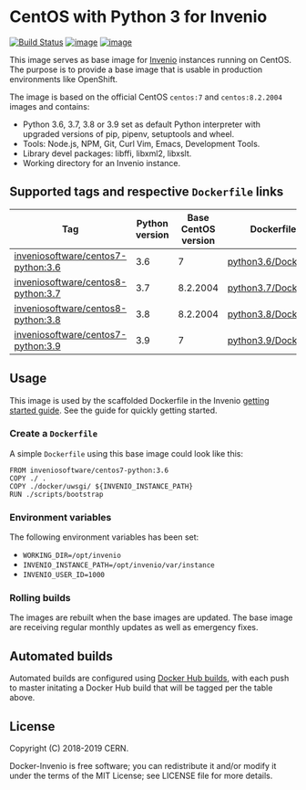 # CentOS with Python 3 for Invenio

[![Build Status](https://github.com/inveniosoftware/docker-invenio/workflows/CI/badge.svg)](https://github.com/inveniosoftware/docker-invenio/actions) [![image](https://img.shields.io/docker/automated/inveniosoftware/centos7-python.svg)](https://hub.docker.com/r/inveniosoftware/centos7-python/) [![image](https://img.shields.io/docker/build/inveniosoftware/centos7-python.svg)](https://hub.docker.com/r/inveniosoftware/centos7-python/builds/)

This image serves as base image for [Invenio](https://github.com/inveniosoftware/invenio) instances running on CentOS.
The purpose is to provide a base image that is usable in production environments like OpenShift.

The image is based on the official CentOS `centos:7` and `centos:8.2.2004` images and contains:

- Python 3.6, 3.7, 3.8 or 3.9 set as default Python interpreter with upgraded versions of pip, pipenv, setuptools and wheel.
- Tools: Node.js, NPM, Git, Curl Vim, Emacs, Development Tools.
- Library devel packages: libffi, libxml2, libxslt.
- Working directory for an Invenio instance.

## Supported tags and respective ``Dockerfile`` links

| Tag | Python version | Base CentOS version | Dockerfile |
| --- | -------------- | ------------------- | ---------- |
| [inveniosoftware/centos7-python:3.6]( https://hub.docker.com/r/inveniosoftware/centos7-python) | 3.6 | 7        | [python3.6/Dockerfile](https://github.com/inveniosoftware/docker-invenio/blob/master/python3.6/Dockerfile) |
| [inveniosoftware/centos8-python:3.7]( https://hub.docker.com/r/inveniosoftware/centos8-python) | 3.7 | 8.2.2004 | [python3.7/Dockerfile](https://github.com/inveniosoftware/docker-invenio/blob/master/python3.7/Dockerfile) |
| [inveniosoftware/centos8-python:3.8]( https://hub.docker.com/r/inveniosoftware/centos8-python) | 3.8 | 8.2.2004 | [python3.8/Dockerfile](https://github.com/inveniosoftware/docker-invenio/blob/master/python3.8/Dockerfile) |
[inveniosoftware/centos7-python:3.9]( https://hub.docker.com/r/inveniosoftware/centos7-python) | 3.9 | 7 | [python3.9/Dockerfile](https://github.com/inveniosoftware/docker-invenio/blob/master/python3.9/Dockerfile) |


## Usage

This image is used by the scaffolded Dockerfile in the Invenio [getting started
guide](https://inveniosoftware.org/gettingstarted/). See the guide for quickly getting started.


### Create a ``Dockerfile``

A simple ``Dockerfile`` using this base image could look like this:

```
FROM inveniosoftware/centos7-python:3.6
COPY ./ .
COPY ./docker/uwsgi/ ${INVENIO_INSTANCE_PATH}
RUN ./scripts/bootstrap
```

### Environment variables

The following environment variables has been set:

- ``WORKING_DIR=/opt/invenio``
- ``INVENIO_INSTANCE_PATH=/opt/invenio/var/instance``
- ``INVENIO_USER_ID=1000``

### Rolling builds

The images are rebuilt when the base images are updated.  The base image are receiving regular monthly
updates as well as emergency fixes.

## Automated builds

Automated builds are configured using [Docker Hub builds](https://docs.docker.com/docker-hub/builds/), with each
push to master initating a Docker Hub build that will be tagged per the table above.

## License

Copyright (C) 2018-2019 CERN.

Docker-Invenio is free software; you can redistribute it and/or modify it
under the terms of the MIT License; see LICENSE file for more details.

